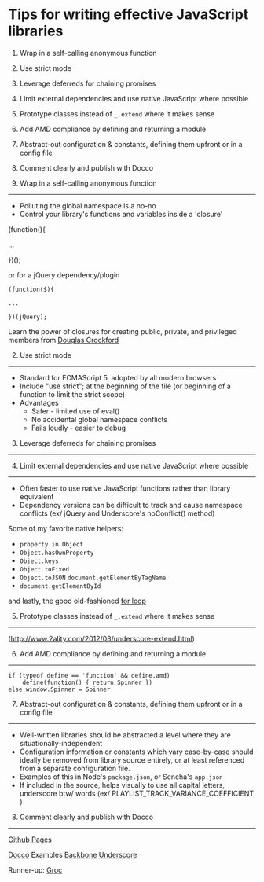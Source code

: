 Tips for writing effective JavaScript libraries
============================

1.  Wrap in a self-calling anonymous function
2.  Use strict mode
3.  Leverage deferreds for chaining promises
4.  Limit external dependencies and use native JavaScript where possible
5.  Prototype classes instead of `_.extend` where it makes sense
6.  Add AMD compliance by defining and returning a module
7.  Abstract-out configuration & constants, defining them upfront or in a config file
8.  Comment clearly and publish with Docco


1.  Wrap in a self-calling anonymous function
--------------------
 * Polluting the global namespace is a no-no
 * Control your library's functions and variables inside a 'closure'

  (function(){

  ...

  })();


or for a jQuery dependency/plugin

    (function($){

    ...

    })(jQuery);

Learn the power of closures for creating public, private, and privileged members from [Douglas Crockford](http://www.crockford.com/javascript/private.html)


2.  Use strict mode
--------------------
 * Standard for ECMAScript 5, adopted by all modern browsers 
 * Include "use strict"; at the beginning of the file (or beginning of a function to limit the strict scope)
 * Advantages
   * Safer - limited use of eval()
   * No accidental global namespace conflicts
   * Fails loudly - easier to debug





3.  Leverage deferreds for chaining promises
--------------------





4.  Limit external dependencies and use native JavaScript where possible
-------------------
 * Often faster to use native JavaScript functions rather than library equivalent
 * Dependency versions can be difficult to track and cause namespace conflicts (ex/ jQuery and Underscore's noConflict() method)

Some of my favorite native helpers:
 * `property in Object`
 * `Object.hasOwnProperty`
 * `Object.keys`
 * `Object.toFixed`
 * `Object.toJSON` `document.getElementByTagName`
 * `document.getElementById`

and lastly, the good old-fashioned [for loop](http://jsperf.com/fastest-array-loops-in-javascript/24)



5.  Prototype classes instead of `_.extend` where it makes sense
-------------------
(http://www.2ality.com/2012/08/underscore-extend.html)



6.  Add AMD compliance by defining and returning a module
-------------------

    if (typeof define == 'function' && define.amd)
        define(function() { return Spinner })
    else window.Spinner = Spinner




7.  Abstract-out configuration & constants, defining them upfront or in a config file
-------------------
 * Well-written libraries should be abstracted a level where they are situationally-independent
 * Configuration information or constants which vary case-by-case should ideally be removed from library source entirely, or at least referenced from a separate configuration file.
 * Examples of this in Node's `package.json`, or Sencha's `app.json`
 * If included in the source, helps visually to use all capital letters, underscore btw/ words (ex/ PLAYLIST_TRACK_VARIANCE_COEFFICIENT )



8.  Comment clearly and publish with Docco
-------------------
[Github Pages](http://pages.github.com/)

[Docco](http://jashkenas.github.com/docco/)
Examples
[Backbone](http://documentcloud.github.com/backbone/docs/backbone.html)
[Underscore](http://documentcloud.github.com/underscore/docs/underscore.html)

Runner-up: [Groc](http://nevir.github.com/groc/)
